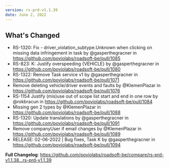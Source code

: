 ```yaml
---
version: rs-prd-v1.1.39
date: June 2, 2022
---
```


## What's Changed
* RS-1320: Fix - driver_violation_subtype.Unknown when clicking on missing data infringement in task by @gasperthegracner in https://github.com/poviolabs/roadsoft-be/pull/1085
* RS-823: K: Justify overspeeding {VEHICLE} by @gasperthegracner in https://github.com/poviolabs/roadsoft-be/pull/1080
* RS-1322: Remove Task service v1 by @gasperthegracner in https://github.com/poviolabs/roadsoft-be/pull/1071
* Remove deleting vehicle/driver events and faults by @KlemenPlazar in https://github.com/poviolabs/roadsoft-be/pull/1076
* RS-1154 Justify (mis)use out of scope <vehicle> list start and end in one row by @rokbracun in https://github.com/poviolabs/roadsoft-be/pull/1084
* Missing gen 2 types by @KlemenPlazar in https://github.com/poviolabs/roadsoft-be/pull/1088
* RS-1320: Update translations by @gasperthegracner in https://github.com/poviolabs/roadsoft-be/pull/1091
* Remove companyUser if email changes by @KlemenPlazar in https://github.com/poviolabs/roadsoft-be/pull/1089
* RELEASE: 02-06-2022 | Bug fixes, Task K by @gasperthegracner in https://github.com/poviolabs/roadsoft-be/pull/1094


**Full Changelog**: https://github.com/poviolabs/roadsoft-be/compare/rs-prd-v1.1.38...rs-prd-v1.1.39